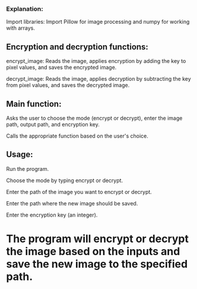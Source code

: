 <h3>Explanation:</h3>
<p>Import libraries: Import Pillow for image processing and numpy for working with arrays.</p>
<h2>Encryption and decryption functions:</h2>
<p>encrypt_image: Reads the image, applies encryption by adding the key to pixel values, and saves the encrypted image.</p>
<p>decrypt_image: Reads the image, applies decryption by subtracting the key from pixel values, and saves the decrypted image.</p>
<h2>Main function:</h2>
<p>Asks the user to choose the mode (encrypt or decrypt), enter the image path, output path, and encryption key.</p>
<p>Calls the appropriate function based on the user's choice.</p>
<h2>Usage:</h2>
<p>Run the program.</p>
<p>Choose the mode by typing encrypt or decrypt.</p>
<p>Enter the path of the image you want to encrypt or decrypt.</p>
<p>Enter the path where the new image should be saved.</p>
<p>Enter the encryption key (an integer).</p>

<h1>The program will encrypt or decrypt the image based on the inputs and save the new image to the specified path.</h1>
